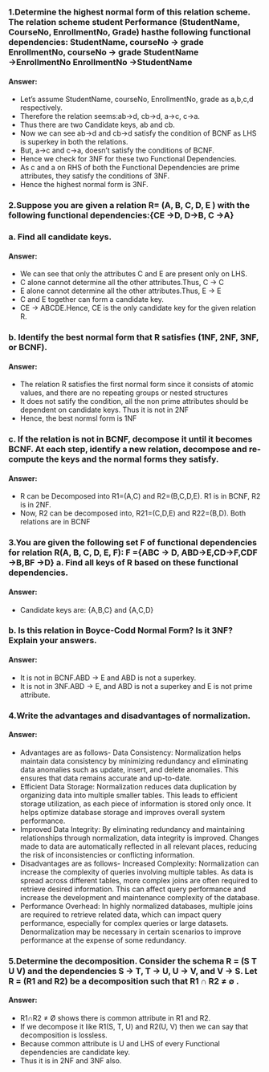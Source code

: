 ### 1.Determine the highest normal form of this relation scheme. The relation scheme student Performance (StudentName, CourseNo, EnrollmentNo, Grade) hasthe following functional dependencies: StudentName, courseNo → grade EnrollmentNo, courseNo → grade StudentName →EnrollmentNo EnrollmentNo →StudentName
#### Answer: 
* Let’s assume StudentName, courseNo, EnrollmentNo, grade as a,b,c,d respectively.
* Therefore the relation seems:ab->d, cb->d, a->c, c->a. 
* Thus there are two Candidate keys, ab and cb. 
* Now we can see ab->d and cb->d satisfy the condition of BCNF as LHS is superkey in both the relations. 
* But, a->c and c->a, doesn’t satisfy the conditions of BCNF. 
* Hence we check for 3NF for these two Functional Dependencies.
* As c and a on RHS of both the Functional Dependencies are prime attributes, they satisfy the conditions of 3NF. 
* Hence the highest normal form is 3NF.

### 2.Suppose you are given a relation R= (A, B, C, D, E ) with the following functional dependencies:{CE →D, D→B, C →A} 
### a. Find all candidate keys. 
#### Answer:
* We can see that only the attributes C and E are present only on LHS. 
* C alone cannot determine all the other attributes.Thus, C → C 
* E alone cannot determine all the other attributes.Thus, E → E 
* C and E together can form a candidate key. 
* CE → ABCDE.Hence, CE is the only candidate key for the given relation R.

### b. Identify the best normal form that R satisfies (1NF, 2NF, 3NF, or BCNF).
#### Answer: 
* The relation R satisfies the first normal form since it consists of atomic values, and there are no repeating groups or nested structures 
* It does not satify the condition, all the non prime attributes should be dependent on candidate keys. Thus it is not in 2NF
* Hence, the best normsl form is 1NF

### c. If the relation is not in BCNF, decompose it until it becomes BCNF. At each step, identify a new relation, decompose and re-compute the keys and the normal forms they satisfy. 
#### Answer: 
* R can be Decomposed into R1=(A,C) and R2=(B,C,D,E). R1 is in BCNF, R2 is in 2NF.
* Now, R2 can be decomposed into, R21=(C,D,E) and R22=(B,D). Both relations are in BCNF

### 3.You are given the following set F of functional dependencies for relation R(A, B, C, D, E, F): F ={ABC → D, ABD→E,CD→F,CDF →B,BF →D} a. Find all keys of R based on these functional dependencies.
#### Answer: 
* Candidate keys are: {A,B,C} and {A,C,D} 

### b. Is this relation in Boyce-Codd Normal Form? Is it 3NF? Explain your answers.
#### Answer: 
* It is not in BCNF.ABD → E and ABD is not a superkey. 
* It is not in 3NF.ABD → E, and ABD is not a superkey and E is not prime attribute.

### 4.Write the advantages and disadvantages of normalization. 
#### Answer:  
* Advantages are as follows- Data Consistency: Normalization helps maintain data consistency by minimizing redundancy and eliminating data anomalies such as update, insert, and delete anomalies. This ensures that data remains accurate and up-to-date.
* Efficient Data Storage: Normalization reduces data duplication by organizing data into multiple smaller tables. This leads to efficient storage utilization, as each piece of information is stored only once. It helps optimize database storage and improves overall system performance.
* Improved Data Integrity: By eliminating redundancy and maintaining relationships through normalization, data integrity is improved. Changes made to data are automatically reflected in all relevant places, reducing the risk of inconsistencies or conflicting information.  
* Disadvantages are as follows- Increased Complexity: Normalization can increase the complexity of queries involving multiple tables. As data is spread across different tables, more complex joins are often required to retrieve desired information. This can affect query performance and increase the development and maintenance complexity of the database. 
* Performance Overhead: In highly normalized databases, multiple joins are required to retrieve related data, which can impact query performance, especially for complex queries or large datasets. Denormalization may be necessary in certain scenarios to improve performance at the expense of some redundancy.

### 5.Determine the decomposition. Consider the schema R = (S T U V) and the dependencies S → T, T → U, U → V, and V → S. Let R = (R1 and R2) be a decomposition such that R1 ∩ R2 ≠ ∅ .
#### Answer: 
* R1∩R2 ≠ Ø shows there is common attribute in R1 and R2. 
* If we decompose it like R1(S, T, U) and R2(U, V) then we can say that decomposition is lossless. 
* Because common attribute is U and LHS of every Functional dependencies are candidate key. 
* Thus it is in 2NF and 3NF also.

